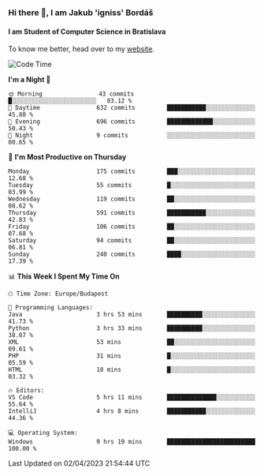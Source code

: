 ### Hi there 👋, I am Jakub 'igniss' Bordáš

#### I am Student of Computer Science in Bratislava
To know me better, head over to my [website](https://bordas.sk).


<!--START_SECTION:waka-->
![Code Time](http://img.shields.io/badge/Code%20Time-1%2C096%20hrs%2028%20mins-blue)

**I'm a Night 🦉** 

```text
🌞 Morning                43 commits          █░░░░░░░░░░░░░░░░░░░░░░░░   03.12 % 
🌆 Daytime                632 commits         ███████████░░░░░░░░░░░░░░   45.80 % 
🌃 Evening                696 commits         █████████████░░░░░░░░░░░░   50.43 % 
🌙 Night                  9 commits           ░░░░░░░░░░░░░░░░░░░░░░░░░   00.65 % 
```
📅 **I'm Most Productive on Thursday** 

```text
Monday                   175 commits         ███░░░░░░░░░░░░░░░░░░░░░░   12.68 % 
Tuesday                  55 commits          █░░░░░░░░░░░░░░░░░░░░░░░░   03.99 % 
Wednesday                119 commits         ██░░░░░░░░░░░░░░░░░░░░░░░   08.62 % 
Thursday                 591 commits         ███████████░░░░░░░░░░░░░░   42.83 % 
Friday                   106 commits         ██░░░░░░░░░░░░░░░░░░░░░░░   07.68 % 
Saturday                 94 commits          ██░░░░░░░░░░░░░░░░░░░░░░░   06.81 % 
Sunday                   240 commits         ████░░░░░░░░░░░░░░░░░░░░░   17.39 % 
```


📊 **This Week I Spent My Time On** 

```text
🕑︎ Time Zone: Europe/Budapest

💬 Programming Languages: 
Java                     3 hrs 53 mins       ██████████░░░░░░░░░░░░░░░   41.73 % 
Python                   3 hrs 33 mins       ██████████░░░░░░░░░░░░░░░   38.07 % 
XML                      53 mins             ██░░░░░░░░░░░░░░░░░░░░░░░   09.61 % 
PHP                      31 mins             █░░░░░░░░░░░░░░░░░░░░░░░░   05.59 % 
HTML                     18 mins             █░░░░░░░░░░░░░░░░░░░░░░░░   03.32 % 

🔥 Editors: 
VS Code                  5 hrs 11 mins       ██████████████░░░░░░░░░░░   55.64 % 
IntelliJ                 4 hrs 8 mins        ███████████░░░░░░░░░░░░░░   44.36 % 

💻 Operating System: 
Windows                  9 hrs 19 mins       █████████████████████████   100.00 % 
```


 Last Updated on 02/04/2023 21:54:44 UTC
<!--END_SECTION:waka-->
